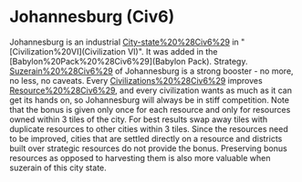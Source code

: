 # Johannesburg (Civ6)

Johannesburg is an industrial [City-state%20%28Civ6%29](city-state) in "[Civilization%20VI](Civilization VI)". It was added in the [Babylon%20Pack%20%28Civ6%29](Babylon Pack).
Strategy.
[Suzerain%20%28Civ6%29](Suzerainty) of Johannesburg is a strong booster - no more, no less, no caveats. Every [Civilizations%20%28Civ6%29](civilization) improves [Resource%20%28Civ6%29](resources), and every civilization wants as much as it can get its hands on, so Johannesburg will always be in stiff competition.
Note that the bonus is given only once for each resource and only for resources owned within 3 tiles of the city. For best results swap away tiles with duplicate resources to other cities within 3 tiles.
Since the resources need to be improved, cities that are settled directly on a resource and districts built over strategic resources do not provide the bonus. Preserving bonus resources as opposed to harvesting them is also more valuable when suzerain of this city state.